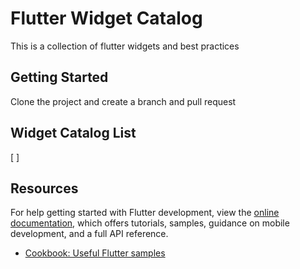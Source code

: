# Flutter Widget Catalog

This is a collection of flutter widgets and best practices

## Getting Started

Clone the project and create a branch and pull request

## Widget Catalog List

[ ] 

## Resources

For help getting started with Flutter development, view the
[online documentation](https://docs.flutter.dev/), which offers tutorials,
samples, guidance on mobile development, and a full API reference.

- [Cookbook: Useful Flutter samples](https://docs.flutter.dev/cookbook)
